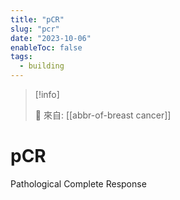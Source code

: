 ```yaml
---
title: "pCR"
slug: "pcr"
date: "2023-10-06"
enableToc: false
tags:
  - building
---
```


> [!info]
>
> 🌱 來自: [[abbr-of-breast cancer]]

# pCR

Pathological Complete Response

